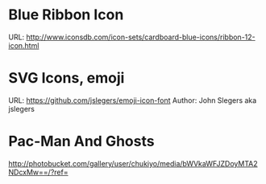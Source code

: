# Blue Ribbon Icon

URL: http://www.iconsdb.com/icon-sets/cardboard-blue-icons/ribbon-12-icon.html

# SVG Icons, emoji

URL: https://github.com/jslegers/emoji-icon-font
Author: John Slegers aka jslegers

# Pac-Man And Ghosts

http://photobucket.com/gallery/user/chukiyo/media/bWVkaWFJZDoyMTA2NDcxMw==/?ref=
